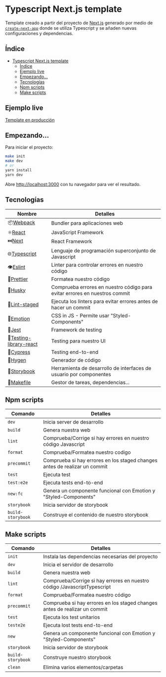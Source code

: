 # Typescript Next.js template

Template creado a partir del proyecto de [Next.js](https://nextjs.org/) generado por medio de [`create-next-app`](https://github.com/vercel/next.js/tree/canary/packages/create-next-app) donde se utiliza Typescript y se añaden nuevas configuraciones y dependencias.

## Índice

- [Typescript Next.js template](#typescript-nextjs-template)
  - [Índice](#índice)
  - [Ejemplo live](#ejemplo-live)
  - [Empezando...](#empezando)
  - [Tecnologías](#tecnologías)
  - [Npm scripts](#npm-scripts)
  - [Make scripts](#make-scripts)

## Ejemplo live

[Template en producción](https://next-typescript-template-kf2b3xib6.vercel.app/)

## Empezando...

Para iniciar el proyecto:

```bash
make init
make dev
# or
yarn install
yarn dev
```

Abre [http://localhost:3000](http://localhost:3000) con tu navegador para ver el resultado.

## Tecnologías

| Nombre                                                   | Detalles                                                                   |
| -------------------------------------------------------- | -------------------------------------------------------------------------- |
| 📦[Webpack](https://webpack.js.org/)                     | Bundler para aplicaciones web                                              |
| ⚛️[React](https://es.reactjs.org/)                       | JavaScript Framework                                                       |
| ⏭️[Next](https://nextjs.org/)                            | React Framework                                                            |
| 🌐[Typescript](https://es.wikipedia.org/wiki/TypeScript) | Lenguaje de programación superconjunto de Javascript                       |
| 👁️[Eslint](https://eslint.org/)                          | Linter para controlar errores en nuestro código                            |
| 🦋[Prettier](https://prettier.io/)                       | Formatea nuestro código                                                    |
| 🐺[Husky](https://www.npmjs.com/package/husky)           | Comprueba errores en nuestro código para evitar errores en nuestros commit |
| 🚫[Lint-staged](https://github.com/okonet/lint-staged)   | Ejecuta los linters para evitar errores antes de hacer un commit           |
| 💅[Emotion](https://emotion.sh/)                         | CSS in JS - Permite usar "Styled-Components"                               |
| 🧪[Jest](https://jestjs.io/)                             | Framework de testing                                                       |
| 🐐[Testing-library-react](https://testing-library.com/)  | Testing para nuestro UI                                                    |
| 🌲[Cypress](https://www.cypress.io/)                     | Testing end-to-end                                                         |
| 🧾[Hygen](https://www.hygen.io/)                         | Generador de código                                                        |
| 📕[Storybook](https://storybook.js.org/)                 | Herramienta de desarrollo de interfaces de usuario por componentes         |
| 🐏[Makefile](https://es.wikipedia.org/wiki/Make)         | Gestor de tareas, dependencias...                                          |

## Npm scripts

| Comando           | Detalles                                                                   |
| ----------------- | -------------------------------------------------------------------------- |
| `dev`             | Inicia server de desarrollo                                                |
| `build`           | Genera nuestra web                                                         |
| `lint`            | Comprueba/Corrige si hay errores en nuestro código Javascript              |
| `format`          | Comprueba/Formatea nuestro codigo                                          |
| `precommit`       | Comprueba si hay errores en los staged changes antes de realizar un commit |
| `test`            | Ejecuta test                                                               |
| `test:e2e`        | Ejecuta tests end-to-end                                                   |
| `new:fc`          | Genera un componente funcional con Emotion y "Styled-Components"           |
| `storybook`       | Inicia servidor de storybook                                               |
| `build-storybook` | Construye el contenido de nuestro storybook                                |

## Make scripts

| Comando           | Detalles                                                                   |
| ----------------- | -------------------------------------------------------------------------- |
| `init`            | Instala las dependencias necesarias del proyecto                           |
| `dev`             | Inicia el servidor de desarrollo                                           |
| `build`           | Genera nuestra web                                                         |
| `lint`            | Comprueba/Corrige si hay errores en nuestro código /JavascriptTypescript   |
| `format`          | Comprueba/Formatea nuestro código                                          |
| `precommit`       | Comprueba si hay errores en los staged changes antes de realizar un commit |
| `test`            | Ejecuta los test unitarios                                                 |
| `teste2e`         | Ejecuta lost tests end-to-end                                              |
| `new`             | Genera un componente funcional con Emotion y "Styled-Components"           |
| `storybook`       | Inicia servidor de storybook                                               |
| `build-storybook` | Construye nuestro storybook                                                |
| `clean`           | Elimina varios elementos/carpetas                                          |
